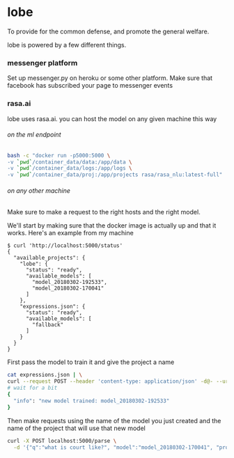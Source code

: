 # lobe
To provide for the common defense, and promote the general welfare.

lobe is powered by a few different things.

### messenger platform
Set up messenger.py on heroku or some other platform. Make sure that facebook has subscribed your page to messenger events

### rasa.ai
lobe uses rasa.ai. you can host the model on any given machine this way

###### on the ml endpoint
```sh
bash -c "docker run -p5000:5000 \
-v `pwd`/container_data/data:/app/data \
-v `pwd`/container_data/logs:/app/logs \
-v `pwd`/container_data/proj:/app/projects rasa/rasa_nlu:latest-full"
```


###### on any other machine
Make sure to make a request to the right hosts and the right model.

We'll start by making sure that the docker image is actually up and that it works.
Here's an example from my machine
```
$ curl 'http://localhost:5000/status'
{
  "available_projects": {
    "lobe": {
      "status": "ready",
      "available_models": [
        "model_20180302-192533",
        "model_20180302-170041"
      ]
    },
    "expressions.json": {
      "status": "ready",
      "available_models": [
        "fallback"
      ]
    }
  }
}
```


First pass the model to train it and give the project a name
```sh
cat expressions.json | \
curl --request POST --header 'content-type: application/json' -d@- --url 'localhost:5000/train?project=lobe'
# wait for a bit
{
  "info": "new model trained: model_20180302-192533"
}
```

Then make requests using the name of the model you just created and the name of the project that will use that new model
```sh
curl -X POST localhost:5000/parse \
  -d '{"q":"what is court like?", "model":"model_20180302-170041", "project":"lobe"}'
```

